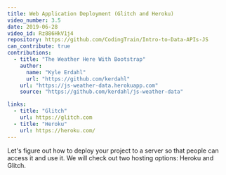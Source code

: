 ```yaml
---
title: Web Application Deployment (Glitch and Heroku)
video_number: 3.5
date: 2019-06-28
video_id: Rz886HkV1j4
repository: https://github.com/CodingTrain/Intro-to-Data-APIs-JS
can_contribute: true
contributions:
  - title: "The Weather Here With Bootstrap"
    author:
      name: "Kyle Erdahl"
      url: "https://github.com/kerdahl"
    url: "https://js-weather-data.herokuapp.com"
    source: "https://github.com/kerdahl/js-weather-data"

links:
  - title: "Glitch"
    url: https://glitch.com
  - title: "Heroku"
    url: https://heroku.com/
---
```

Let's figure out how to deploy your project to a server so that people can access it and use it. We will check out two hosting options: Heroku and Glitch.


